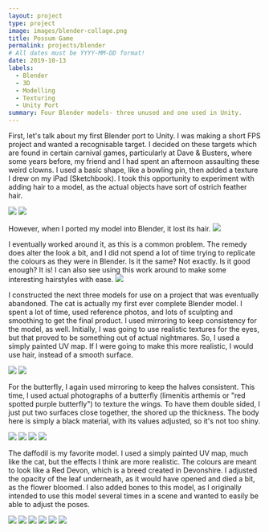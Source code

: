 ```yaml
---
layout: project
type: project
image: images/blender-collage.png
title: Possum Game
permalink: projects/blender
# All dates must be YYYY-MM-DD format!
date: 2019-10-13
labels:
  - Blender
  - 3D
  - Modelling
  - Texturing
  - Unity Port
summary: Four Blender models- three unused and one used in Unity.
---
```


First, let's talk about my first Blender port to Unity. I was making a short FPS project and wanted a recognisable target. I decided on these targets which are found in certain carnival games, particularly at Dave & Busters, where some years before, my friend and I had spent an afternoon assaulting these weird clowns. I used a basic shape, like a bowling pin, then added a texture I drew on my iPad (Sketchbook). I took this opportunity to experiment with adding hair to a model, as the actual objects have sort of ostrich feather hair. 
  <div class="ui medium rounded images">
  <img class="ui image" src="../images/clown game.jpg">
  <img class="ui image" src="../images/clown.png"></div>

However, when I ported my model into Blender, it lost its hair.
<img class="ui medium centered rounded image" src="../images/clown 2.png">

I eventually worked around it, as this is a common problem. The remedy does alter the look a bit, and I did not spend a lot of time trying to replicate the colours as they were in Blender. Is it the same? Not exactly. Is it good enough? It is! I can also see using this work around to make some interesting hairstyles with ease. 
<img class="ui medium centered rounded image" src="../images/clown 3.png">

I constructed the next three models for use on a project that was eventually abandoned. The cat is actually my first ever complete Blender model. I spent a lot of time, used reference photos, and lots of sculpting and smoothing to get the final product. I used mirroring to keep consistency for the model, as well. Initially, I was going to use realistic textures for the eyes, but that proved to be something out of actual nightmares. So, I used a simply painted UV map. If I were going to make this more realistic, I would use hair, instead of a smooth surface.

  <div class="ui medium rounded images">
  <img class="ui image" src="../images/cat face.png">
  <img class="ui image" src="../images/cat stand.png"></div>

For the butterfly, I again used mirroring to keep the halves consistent. This time, I used actual photographs of a butterfly (limenitis arthemis or "red spotted purple butterfly") to texture the wings. To have them double sided, I just put two surfaces close together, the shored up the thickness. The body here is simply a black material, with its values adjusted, so it's not too shiny.

  <div class="ui medium rounded images">
  <img class="ui image" src="../images/bfly1.png">
  <img class="ui image" src="../images/bfly2.png">
  <img class="ui image" src="../images/bfly top.png">
  <img class="ui image" src="../images/bfly bottom.png"></div>

The daffodil is my favorite model. I used a simply painted UV map, much like the cat, but the effects I think are more realistic. The colours are meant to look like a Red Devon, which is a breed created in Devonshire. I adjusted the opacity of the leaf underneath, as it would have opened and died a bit, as the flower bloomed. I also added bones to this model, as I originally intended to use this model several times in a scene and wanted to easily be able to adjust the poses.

  <div class="ui medium rounded images">
  <img class="ui image" src="../images/red devon.jpg">
  <img class="ui image" src="../images/daf 1.png">
  <img class="ui image" src="../images/daf 2.png">
  <img class="ui image" src="../images/daf 3.png">
  <img class="ui image" src="../images/daf 4.png">
  <img class="ui image" src="../images/daf 5.png"></div>


